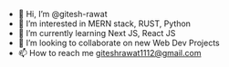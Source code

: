 - 👋 Hi, I’m @gitesh-rawat
- 👀 I’m interested in MERN stack, RUST, Python
- 🌱 I’m currently learning Next JS, React JS
- 💞️ I’m looking to collaborate on new Web Dev Projects
- 📫 How to reach me giteshrawat1112@gmail.com
<!---
gitesh-rawat/gitesh-rawat is a ✨ special ✨ repository because its `README.md` (this file) appears on your GitHub profile.
You can click the Preview link to take a look at your changes.
--->
